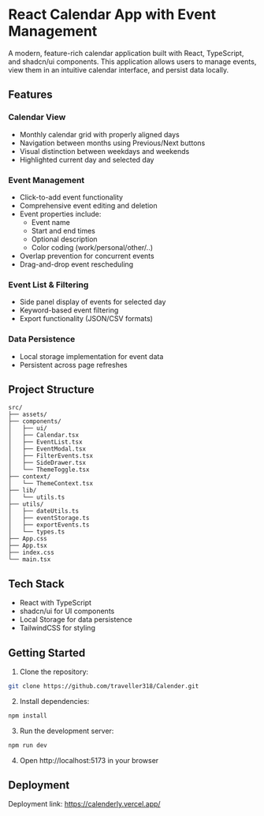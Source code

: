 # React Calendar App with Event Management

A modern, feature-rich calendar application built with React, TypeScript, and shadcn/ui components. This application allows users to manage events, view them in an intuitive calendar interface, and persist data locally.

## Features

### Calendar View
- Monthly calendar grid with properly aligned days
- Navigation between months using Previous/Next buttons
- Visual distinction between weekdays and weekends
- Highlighted current day and selected day

### Event Management
- Click-to-add event functionality
- Comprehensive event editing and deletion
- Event properties include:
  - Event name
  - Start and end times
  - Optional description
  - Color coding (work/personal/other/..)
- Overlap prevention for concurrent events
- Drag-and-drop event rescheduling

### Event List & Filtering
- Side panel display of events for selected day
- Keyword-based event filtering
- Export functionality (JSON/CSV formats)

### Data Persistence
- Local storage implementation for event data
- Persistent across page refreshes

## Project Structure
```
src/
├── assets/
├── components/
│   ├── ui/
│   ├── Calendar.tsx
│   ├── EventList.tsx
│   ├── EventModal.tsx
│   ├── FilterEvents.tsx
│   ├── SideDrawer.tsx
│   └── ThemeToggle.tsx
├── context/
│   └── ThemeContext.tsx
├── lib/
│   └── utils.ts
├── utils/
│   ├── dateUtils.ts
│   ├── eventStorage.ts
│   ├── exportEvents.ts
│   └── types.ts
├── App.css
├── App.tsx
├── index.css
└── main.tsx
```

## Tech Stack
- React with TypeScript
- shadcn/ui for UI components
- Local Storage for data persistence
- TailwindCSS for styling

## Getting Started

1. Clone the repository:
```bash
git clone https://github.com/traveller318/Calender.git
```

2. Install dependencies:
```bash
npm install
```

3. Run the development server:
```bash
npm run dev
```

4. Open http://localhost:5173 in your browser

## Deployment

Deployment link: https://calenderly.vercel.app/
